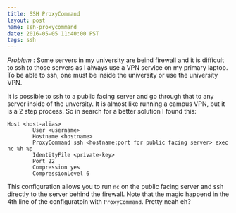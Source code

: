 ```yaml
---
title: SSH ProxyCommand
layout: post
name: ssh-proxycommand
date: 2016-05-05 11:40:00 PST
tags: ssh
---
```


_Problem_ : Some servers in my university are beind firewall and it is difficult
to ssh to those servers as I always use a VPN service on my primary laptop. To
be able to ssh, one must be inside the university or use the university VPN.

It is possible to ssh to a public facing server and go through that to any
server inside of the unversity. It is almost like running a campus VPN, but it
is a 2 step process. So in search for a better solution I found this:


```
Host <host-alias>
        User <username>
        Hostname <hostname>
		ProxyCommand ssh <hostname:port for public facing server> exec nc %h %p
        IdentityFile <private-key>
        Port 22
        Compression yes
        CompressionLevel 6
```

This configuration allows you to run `nc` on the public facing server and ssh
directly to the server behind the firewall. Note that the magic happend in the
4th line of the configuratoin with `ProxyCommand`. Pretty neah eh?
